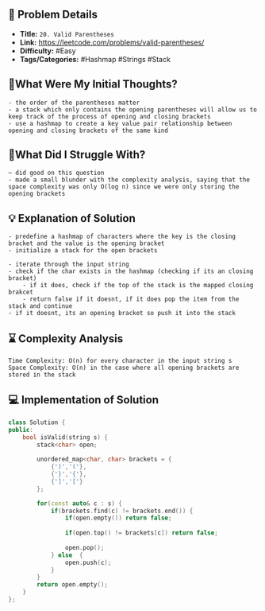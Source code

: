 ## 📝 Problem Details

- **Title:** `20. Valid Parentheses`
- **Link:** https://leetcode.com/problems/valid-parentheses/
- **Difficulty:** #Easy 
- **Tags/Categories:**  #Hashmap #Strings #Stack 

## 💭What Were My Initial Thoughts?

```
- the order of the parentheses matter
- a stack which only contains the opening parentheses will allow us to keep track of the process of opening and closing brackets
- use a hashmap to create a key value pair relationship between opening and closing brackets of the same kind
```

## 🤔What Did I Struggle With?

```
~ did good on this question
- made a small blunder with the complexity analysis, saying that the space complexity was only O(log n) since we were only storing the opening brackets
```

## 💡 Explanation of Solution

```
- predefine a hashmap of characters where the key is the closing bracket and the value is the opening bracket
- initialize a stack for the open brackets

- iterate through the input string
- check if the char exists in the hashmap (checking if its an closing bracket)
	- if it does, check if the top of the stack is the mapped closing brakcet
	- return false if it doesnt, if it does pop the item from the stack and continue
- if it doesnt, its an opening bracket so push it into the stack
```

## ⌛ Complexity Analysis

```
Time Complexity: O(n) for every character in the input string s
Space Complexity: O(n) in the case where all opening brackets are stored in the stack 
```

## 💻 Implementation of Solution

```cpp
class Solution {
public:
    bool isValid(string s) {
        stack<char> open;
        
        unordered_map<char, char> brackets = {
            {')','('},
            {'}','{'},
            {']','['}
        };

        for(const auto& c : s) {
            if(brackets.find(c) != brackets.end()) {
                if(open.empty()) return false;
                
                if(open.top() != brackets[c]) return false;
                
                open.pop();
            } else  {
                open.push(c);
            }
        }
        return open.empty();
    }
};
```